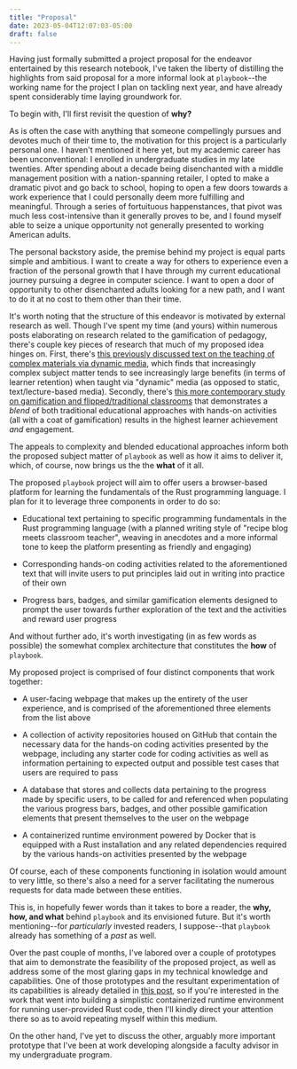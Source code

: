 ```yaml
---
title: "Proposal"
date: 2023-05-04T12:07:03-05:00
draft: false
---
```


Having just formally submitted a project proposal for the endeavor entertained by this research notebook, I've taken the liberty of distilling the highlights from said proposal for a more informal look at `playbook`--the working name for the project I plan on tackling next year, and have already spent considerably time laying groundwork for.

To begin with, I'll first revisit the question of **why?**

As is often the case with anything that someone compellingly pursues and devotes much of their time to, the motivation for this project is a particularly personal one. I haven't mentioned it here yet, but my academic career has been unconventional: I enrolled in undergraduate studies in my late twenties. After spending about a decade being disenchanted with a middle management position with a nation-spanning retailer, I opted to make a dramatic pivot and go back to school, hoping to open a few doors towards a work experience that I could personally deem more fulfilling and meaningful. Through a series of fortuituous happenstances, that pivot was much less cost-intensive than it generally proves to be, and I found myself able to seize a unique opportunity not generally presented to working American adults.

The personal backstory aside, the premise behind my project is equal parts simple and ambitious. I want to create a way for others to experience even a fraction of the personal growth that I have through my current educational journey pursuing a degree in computer science. I want to open a door of opportunity to other disenchanted adults looking for a new path, and I want to do it at no cost to them other than their time.

It's worth noting that the structure of this endeavor is motivated by external research as well. Though I've spent my time (and yours) within numerous posts elaborating on research related to the gamification of pedagogy, there's couple key pieces of research that much of my proposed idea hinges on. First, there's [this previously discussed text on the teaching of complex materials via dynamic media](https://www.jstor.org/tc/accept?origin=%2Fstable%2Fpdf%2Fjeductechsoci.11.1.279.pdf&is_image=False), which finds that increasingly complex subject matter tends to see increasingly large benefits (in terms of learner retention) when taught via "dynamic" media (as opposed to static, text/lecture-based media). Secondly, there's [this more contemporary study on gamification and flipped/traditional classrooms]() that demonstrates a *blend* of both traditional educational approaches with hands-on activities (all with a coat of gamification) results in the highest learner achievement *and* engagement.

The appeals to complexity and blended educational approaches inform both the proposed subject matter of `playbook` as well as how it aims to deliver it, which, of course, now brings us the the **what** of it all.

The proposed `playbook` project will aim to offer users a browser-based platform for learning the fundamentals of the Rust programming language. I plan for it to leverage three components in order to do so: 

- Educational text pertaining to specific programming fundamentals in the Rust programming language (with a planned writing style of "recipe blog meets classroom teacher", weaving in anecdotes and a more informal tone to keep the platform presenting as friendly and engaging) 

- Corresponding hands-on coding activities related to the aforementioned text that will invite users to put principles laid out in writing into practice of their own

-  Progress bars, badges, and similar gamification elements designed to prompt the user towards further exploration of the text and the activities and reward user progress

And without further ado, it's worth investigating (in as few words as possible) the somewhat complex architecture that constitutes the **how** of `playbook`.

My proposed project is comprised of four distinct components that work together:

- A user-facing webpage that makes up the entirety of the user experience, and is comprised of the aforementioned three elements from the list above

- A collection of activity repositories housed on GitHub that contain the necessary data for the hands-on coding activities presented by the webpage, including any starter code for coding activities as well as information pertaining to expected output and possible test cases that users are required to pass

- A database that stores and collects data pertaining to the progress made by specific users, to be called for and referenced when populating the various progress bars, badges, and other possible gamification elements that present themselves to the user on the webpage

- A containerized runtime environment powered by Docker that is equipped with a Rust installation and any related dependencies required by the various hands-on activities presented by the webpage

Of course, each of these components functioning in isolation would amount to very little, so there's also a need for a server facilitating the numerous requests for data made between these entities.

This is, in hopefully fewer words than it takes to bore a reader, the **why, how, and what** behind `playbook` and its envisioned future. But it's worth mentioning--for *particularly* invested readers, I suppose--that `playbook` already has something of a *past* as well.

Over the past couple of months, I've labored over a couple of prototypes that aim to demonstrate the feasibility of the proposed project, as well as address some of the most glaring gaps in my technical knowledge and capabilities. One of those prototypes and the resultant experimentation of its capabilities is already detailed in [this post](https://jnormile.github.io/research-notebook/posts/experiment/), so if you're interested in the work that went into building a simplistic containerized runtime environment for running user-provided Rust code, then I'll kindly direct your attention there so as to avoid repeating myself within this medium.

On the other hand, I've yet to discuss the other, arguably more important prototype that I've been at work developing alongside a faculty advisor in my undergraduate program.
